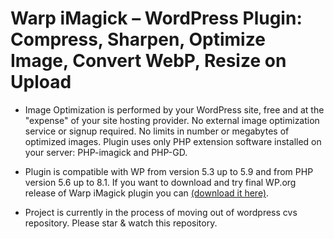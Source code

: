 # Warp iMagick – WordPress Plugin: Compress, Sharpen, Optimize Image, Convert WebP, Resize on Upload

* Image Optimization is performed by your WordPress site, free and at the "expense" of your site hosting provider. No external image optimization service or signup required. No limits in number or megabytes of optimized images. Plugin uses only PHP extension software installed on your server: PHP-imagick and PHP-GD.

* Plugin is compatible with WP from version 5.3 up to 5.9 and from PHP version 5.6 up to 8.1. If you want to download and try final WP.org release of Warp iMagick plugin you can [(download it here)](https://downloads.wordpress.org/plugin/warp-imagick.1.9.6.zip). 

* Project is currently in the process of moving out of wordpress cvs repository. Please star & watch this repository.

